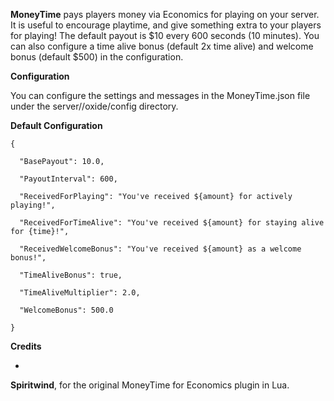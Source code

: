 **MoneyTime** pays players money via Economics for playing on your server.  It is useful to encourage playtime, and give something extra to your players for playing! The default payout is $10 every 600 seconds (10 minutes). You can also configure a time alive bonus (default 2x time alive) and welcome bonus (default $500) in the configuration.

**Configuration**

You can configure the settings and messages in the MoneyTime.json file under the server/<identity>/oxide/config directory.

**Default Configuration**

````
{

  "BasePayout": 10.0,

  "PayoutInterval": 600,

  "ReceivedForPlaying": "You've received ${amount} for actively playing!",

  "ReceivedForTimeAlive": "You've received ${amount} for staying alive for {time}!",

  "ReceivedWelcomeBonus": "You've received ${amount} as a welcome bonus!",

  "TimeAliveBonus": true,

  "TimeAliveMultiplier": 2.0,

  "WelcomeBonus": 500.0

}
````


**Credits**


* 
**Spiritwind**, for the original MoneyTime for Economics plugin in Lua.